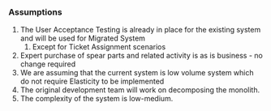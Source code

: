 ### Assumptions

1. The User Acceptance Testing is already in place for the existing system and will be used for Migrated System
    1. Except for Ticket Assignment scenarios
1. Expert purchase of spear parts and related activity is as is business - no change required
1. We are assuming that the current system is low volume system which do not require Elasticity to be implemented
1. The original development team will work on decomposing the monolith.
1. The complexity of the system is low-medium.
 

